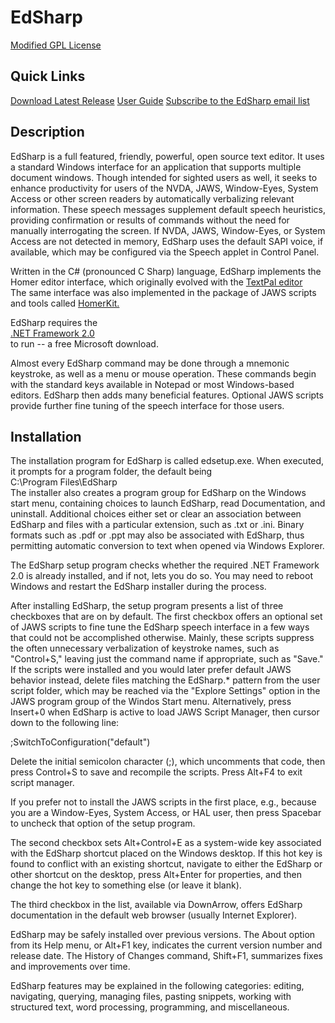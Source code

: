 # EdSharp
[Modified GPL License](lgpl.md)

## Quick Links
[Download Latest Release](https://github.com/EmpowermentZone/EdSharp/releases/download/4.0/EdSharp_setup.exe)
[User Guide](EdSharp.md)
<a href="mailto:edsharp-request@freelists.org?subject=subscribe">Subscribe to the EdSharp email list</a>

## Description

EdSharp is a full featured, friendly, powerful, open source text editor. It uses a standard Windows interface for an
application that supports multiple document windows. Though
intended for sighted users as well, it seeks to enhance
productivity for users of the NVDA, JAWS, Window-Eyes, System Access or other
screen readers by automatically verbalizing relevant information.
These speech messages supplement default speech heuristics,
providing confirmation or results of commands without the need for
manually interrogating the screen. If NVDA, JAWS, Window-Eyes, or System
Access are not detected in memory, EdSharp uses the default SAPI
voice, if available, which may be configured via the Speech applet
in Control Panel.

Written in the C\# (pronounced C Sharp) language, EdSharp
implements the Homer editor interface, which originally evolved
with the [TextPal editor](http://www.EmpowermentZone.com/palsetup.exe)  
The same interface was also implemented in the package of JAWS
scripts and tools called [HomerKit.](http://www.empowermentzone.com/kitsetup.exe)

EdSharp requires the  
[.NET Framework 2.0](http://www.microsoft.com/download/en/details.aspx?displaylang=en&id=19)  
to run -- a free Microsoft download.



Almost every EdSharp command may be done through a mnemonic
keystroke, as well as a menu or mouse operation. These commands
begin with the standard keys available in Notepad or most
Windows-based editors. EdSharp then adds many beneficial features.
Optional JAWS scripts provide further fine tuning of the speech
interface for those users.

## Installation

The installation program for EdSharp is called edsetup.exe. When
executed, it prompts for a program folder, the default being  
C:\\Program Files\\EdSharp  
The installer also creates a program group for EdSharp on the
Windows start menu, containing choices to launch EdSharp, read
Documentation, and uninstall. Additional choices either set or
clear an association between EdSharp and files with a particular
extension, such as .txt or .ini. Binary formats such as .pdf or
.ppt may also be associated with EdSharp, thus permitting automatic
conversion to text when opened via Windows Explorer.

The EdSharp setup program checks whether the required .NET
Framework 2.0 is already installed, and if not, lets you do so. You
may need to reboot Windows and restart the EdSharp installer during
the process.

After installing EdSharp, the setup program presents a list of
three checkboxes that are on by default. The first checkbox offers
an optional set of JAWS scripts to fine tune the EdSharp speech
interface in a few ways that could not be accomplished otherwise.
Mainly, these scripts suppress the often unnecessary verbalization
of keystroke names, such as "Control+S," leaving just the command
name if appropriate, such as "Save." If the scripts were installed
and you would later prefer default JAWS behavior instead, delete
files matching the EdSharp.\* pattern from the user script folder,
which may be reached via the "Explore Settings" option in the JAWS
program group of the Windos Start menu. Alternatively, press
Insert+0 when EdSharp is active to load JAWS Script Manager, then
cursor down to the following line:

;SwitchToConfiguration("default")

Delete the initial semicolon character (;), which uncomments that
code, then press Control+S to save and recompile the scripts. Press
Alt+F4 to exit script manager.

If you prefer not to install the JAWS scripts in the first place,
e.g., because you are a Window-Eyes, System Access, or HAL user,
then press Spacebar to uncheck that option of the setup program.

The second checkbox sets Alt+Control+E as a system-wide key
associated with the EdSharp shortcut placed on the Windows desktop.
If this hot key is found to conflict with an existing shortcut,
navigate to either the EdSharp or other shortcut on the desktop,
press Alt+Enter for properties, and then change the hot key to
something else (or leave it blank).

The third checkbox in the list, available via DownArrow, offers
EdSharp documentation in the default web browser (usually Internet
Explorer).

EdSharp may be safely installed over previous versions. The About
option from its Help menu, or Alt+F1 key, indicates the current
version number and release date. The History of Changes command,
Shift+F1, summarizes fixes and improvements over time.

EdSharp features may be explained in the following categories:
editing, navigating, querying, managing files, pasting snippets,
working with structured text, word processing, programming, and
miscellaneous.
